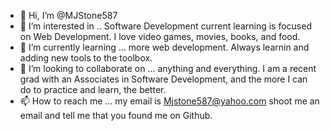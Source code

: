 - 👋 Hi, I’m @MJStone587
- 👀 I’m interested in .. Software Development current learning is focused on Web Development. I love video games, movies, books, and food. 
- 🌱 I’m currently learning ... more web development. Always learnin and adding new tools to the toolbox. 
- 💞️ I’m looking to collaborate on ... anything and everything. I am a recent grad with an Associates in Software Development, and the more I can do to practice and learn, the better.
- 📫 How to reach me ... my email is Mjstone587@yahoo.com shoot me an email and tell me that you found me on Github.

<!---
MJStone587/MJStone587 is a ✨ special ✨ repository because its `README.md` (this file) appears on your GitHub profile.
You can click the Preview link to take a look at your changes.
--->
